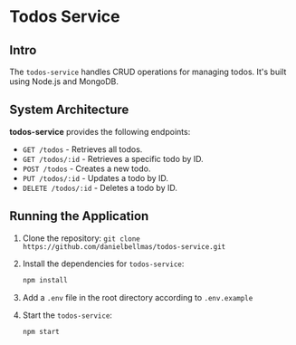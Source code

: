 # Todos Service

## Intro

The `todos-service` handles CRUD operations for managing todos.
It's built using Node.js and MongoDB.

## System Architecture

**todos-service** provides the following endpoints:

- `GET /todos` - Retrieves all todos.
- `GET /todos/:id` - Retrieves a specific todo by ID.
- `POST /todos` - Creates a new todo.
- `PUT /todos/:id` - Updates a todo by ID.
- `DELETE /todos/:id` - Deletes a todo by ID.

## Running the Application

1. Clone the repository: `git clone https://github.com/danielbellmas/todos-service.git`
1. Install the dependencies for `todos-service`:
   ```bash
   npm install
   ```
1. Add a `.env` file in the root directory according to `.env.example`

1. Start the `todos-service`:
   ```bash
   npm start
   ```
